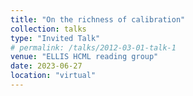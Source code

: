 ```yaml
---
title: "On the richness of calibration"
collection: talks
type: "Invited Talk"
# permalink: /talks/2012-03-01-talk-1
venue: "ELLIS HCML reading group"
date: 2023-06-27
location: "virtual"
---
```

<!-- <span style="font-size: 0.9em; margin-top: -0.3em;"> Presenting my project on the concept of calibration</span> -->